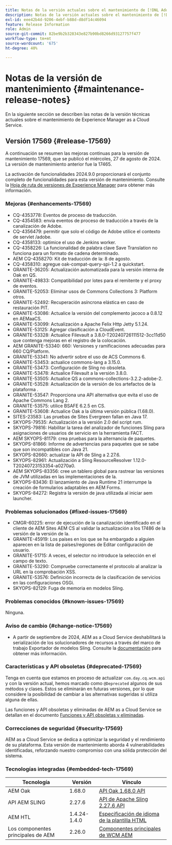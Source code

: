 ```yaml
---
title: Notas de la versión actuales sobre el mantenimiento de [!DNL Adobe Experience Manager] as a Cloud Service.
description: Notas de la versión actuales sobre el mantenimiento de [!DNL Adobe Experience Manager] as a Cloud Service.
exl-id: eee42b4d-9206-4ebf-b88d-d8df14c46094
feature: Release Information
role: Admin
source-git-commit: 82be9b2b328343e827b90bd8266d93127757f477
workflow-type: tm+mt
source-wordcount: '675'
ht-degree: 40%

---
```



# Notas de la versión de mantenimiento {#maintenance-release-notes}

En la siguiente sección se describen las notas de la versión técnicas actuales sobre el mantenimiento de Experience Manager as a Cloud Service.

## Versión 17569 {#release-17569}

A continuación se resumen las mejoras continuas para la versión de mantenimiento 17569, que se publicó el miércoles, 27 de agosto de 2024. La versión de mantenimiento anterior fue la 17465.

La activación de funcionalidades 2024.9.0 proporcionará el conjunto completo de funcionalidades para esta versión de mantenimiento. Consulte la [Hoja de ruta de versiones de Experience Manager](https://experienceleague.adobe.com/es/docs/experience-manager-release-information/aem-release-updates/update-releases-roadmap) para obtener más información.

### Mejoras {#enhancements-17569}

* CQ-4353778: Eventos de proceso de traducción.
* CQ-4354583: envía eventos de proceso de traducción a través de la canalización de Adobe.
* CQ-4356479: permitir que solo el código de Adobe utilice el contexto de servlet /adobe.
* CQ-4358133: optimice el uso de Jenkins worker.
* CQ-4358226: La funcionalidad de palabra clave Save Translation no funciona para un formato de cadena determinado.
* AEM CQ-4358270: Kit de traducción de la: 8 de agosto.
* CQ-4358310: agregue oak-compat-query-spi-1.2 a quickstart.
* GRANITE-36205: Actualización automatizada para la versión interna de Oak en QS.
* GRANITE-49833: Compatibilidad por lotes para el remitente y el proxy de eventos.
* GRANITE-52053: Eliminar usos de Commons Collections 3: Platform otros.
* GRANITE-52492: Recuperación asíncrona elástica en caso de restauración PIT.
* GRANITE-53086: Actualice la versión del complemento jacoco a 0.8.12 en AEMaaCS.
* GRANITE-53099: Actualización a Apache Felix Http Jetty 5.1.24.
* GRANITE-53125: Agregar clasificación a CloudEvent.
* GRANITE-53328: Actualice Filevault a 3.8.0-T20240726111512-3cc11d50 que contenga mejoras en el registro de la colocación.
* AEM GRANITE-53340: 660: Versiones y ramificaciones adecuadas para 660 CQ/Platform.
* GRANITE-53341: No advertir sobre el uso de ACS Commons 6.
* GRANITE-53453: actualice commons-lang a 3.15.0.
* GRANITE-53473: Configuración de Sling no obsoleta.
* GRANITE-53478: Actualice Filevault a la versión 3.8.0.
* GRANITE-53505: Actualice QS a commons-collections-3.2.2-adobe-2.
* GRANITE-53528: Actualización de la versión de los artefactos de la plataforma .
* GRANITE-53547: Proporciona una API alternativa que evita el uso de Apache Commons Lang 2.
* GRANITE-53575: utilice BSAFE 6.2.5 en CS.
* GRANITE-53608: Actualice Oak a la última versión pública (1.68.0).
* SITES-23583: Las pruebas de Sites Evergreen fallan en Java 17.
* SKYOPS-79535: Actualización a la versión 2.0 del script rum.
* SKYOPS-79816: Habilitar la tarea del analizador de funciones Sling para asignaciones de usuarios de servicio en la herramienta FACT.
* AEM SKYOPS-81179: crea pruebas para la alternancia de paquetes.
* SKYOPS-81866: Informe de advertencias para paquetes que se sabe que son incompatibles con Java 21.
* SKYOPS-82660: actualizar la API de Sling a 2.27.6.
* SKYOPS-82961: Actualización a Sling ResourceResolver 1.12.0-T20240723153354-a0270a0.
* AEM SKYOPS-83356: cree un tablero global para rastrear las versiones de JVM utilizadas en las implementaciones de la.
* SKYOPS-83436: El lanzamiento de Java Runtime 21 interrumpe la creación de formularios adaptables en AEM Forms.
* SKYOPS-84272: Registra la versión de java utilizada al iniciar aem launcher.

### Problemas solucionados {#fixed-issues-17569}

* CMGR-60225: error de ejecución de la canalización identificado en el cliente de AEM Sites AEM CS al validar la actualización a los 17486 de la versión de la versión de la.
* GRANITE-45919: Los países en los que se ha embargado a alguien aparecen en la lista de países/regiones de Editar configuración de usuario.
* GRANITE-51715: A veces, el selector no introduce la selección en el campo de texto.
* GRANITE-53290: Compruebe correctamente el protocolo al analizar la URL en la comprobación XSS.
* GRANITE-53576: Definición incorrecta de la clasificación de servicios en las configuraciones OSGi.
* SKYOPS-82129: Fuga de memoria en modelos Sling.

### Problemas conocidos {#known-issues-17569}

Ninguna.

### Aviso de cambio {#change-notice-17569}

* A partir de septiembre de 2024, AEM as a Cloud Service deshabilitará la serialización de los solucionadores de recursos a través del marco de trabajo Exportador de modelos Sling. Consulte la [documentación](/help/implementing/developing/hybrid/disallow-the-serialization-of-resourceresolvers-via-sling-model-exporter.md) para obtener más información.

### Características y API obsoletas {#deprecated-17569}

Tenga en cuenta que estamos en proceso de actualizar `com.day.cq.wcm.api` y con la versión actual, hemos marcado como `@Deprecated` algunos de sus métodos y clases. Estos se eliminarán en futuras versiones, por lo que considere la posibilidad de cambiar a las alternativas sugeridas si utiliza alguna de ellas.

Las funciones y API obsoletas y eliminadas de AEM as a Cloud Service se detallan en el documento [Funciones y API obsoletas y eliminadas](/help/release-notes/deprecated-removed-features.md).

### Correcciones de seguridad {#security-17569}

AEM as a Cloud Service se dedica a optimizar la seguridad y el rendimiento de su plataforma. Esta versión de mantenimiento aborda 4 vulnerabilidades identificadas, reforzando nuestro compromiso con una sólida protección del sistema.

### Tecnologías integradas {#embedded-tech-17569}

| Tecnología | Versión | Vínculo |
|---|---|---|
| AEM Oak | 1.68.0 | [API Oak 1.68.0 API](https://www.javadoc.io/doc/org.apache.jackrabbit/oak-api/1.68.0/index.html) |
| API AEM SLING | 2.27.6 | [API de Apache Sling 2.27.6 API](https://www.javadoc.io/doc/org.apache.sling/org.apache.sling.api/latest/index.html) |
| AEM HTL | 1.4.24-1.4.0 | [Especificación de idioma de la plantilla HTML](https://github.com/adobe/htl-spec) |
| Los componentes principales de AEM | 2.26.0 | [Componentes principales de WCM AEM](https://github.com/adobe/aem-core-wcm-components) |
